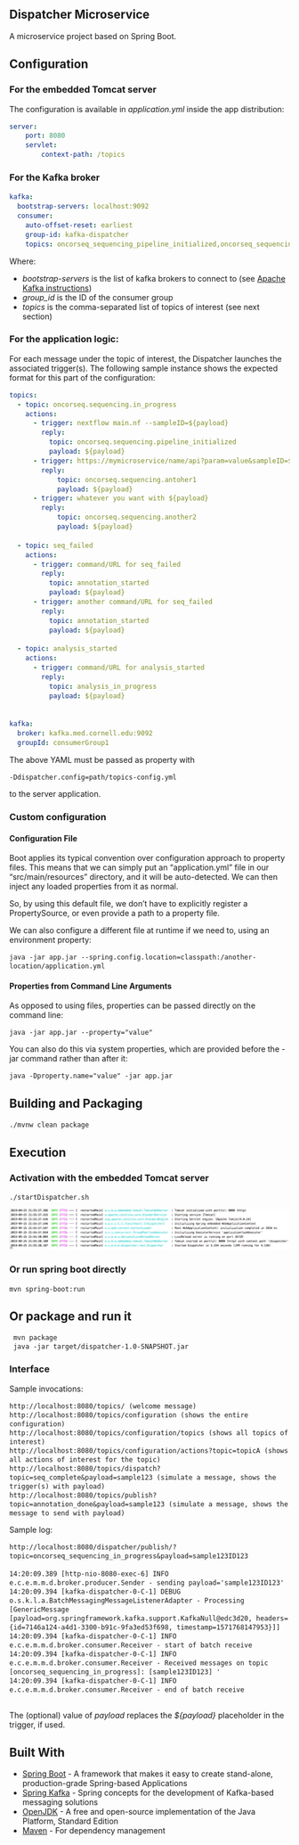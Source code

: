 Dispatcher Microservice
----
A microservice project based on Spring Boot.

## Configuration
### For the embedded Tomcat server
The configuration is available in  _application.yml_ inside the app distribution:
```yaml
server:
    port: 8080
    servlet:
        context-path: /topics
```
### For the Kafka broker
```yaml
kafka:
  bootstrap-servers: localhost:9092
  consumer:
    auto-offset-reset: earliest
    group-id: kafka-dispatcher
    topics: oncorseq_sequencing_pipeline_initialized,oncorseq_sequencing_in_progress,oncorseq_sequencing_analysis_started
```
Where:
* _bootstrap-servers_ is the list of kafka brokers to connect to (see [Apache Kafka instructions](APACHE_KAFKA.md))
* _group_id_ is the ID of the consumer group
* _topics_ is the comma-separated list of topics of interest (see next section)

### For the application logic:
For each message under the topic of interest, the Dispatcher launches the associated trigger(s). The following sample instance shows the expected format for this part of the configuration:

```yaml
topics:
  - topic: oncorseq.sequencing.in_progress
    actions:
      - trigger: nextflow main.nf --sampleID=${payload}
        reply:
          topic: oncorseq.sequencing.pipeline_initialized
          payload: ${payload}
      - trigger: https://mymicroservice/name/api?param=value&sampleID=${payload}
        reply:
            topic: oncorseq.sequencing.antoher1
            payload: ${payload}
      - trigger: whatever you want with ${payload}
        reply:
            topic: oncorseq.sequencing.another2
            payload: ${payload}

  - topic: seq_failed
    actions:
      - trigger: command/URL for seq_failed
        reply:
          topic: annotation_started
          payload: ${payload}
      - trigger: another command/URL for seq_failed
        reply:
          topic: annotation_started
          payload: ${payload}

  - topic: analysis_started
    actions:
      - trigger: command/URL for analysis_started
        reply:
          topic: analysis_in_progress
          payload: ${payload}


kafka:
  broker: kafka.med.cornell.edu:9092
  groupId: consumerGroup1

```
The above YAML must be passed as property with

    -Ddispatcher.config=path/topics-config.yml

to the server application. 
### Custom configuration

#### Configuration File
Boot applies its typical convention over configuration approach to property files. This means that we can simply put an “application.yml” file in our “src/main/resources” directory, and it will be auto-detected. We can then inject any loaded properties from it as normal.

So, by using this default file, we don’t have to explicitly register a PropertySource, or even provide a path to a property file.

We can also configure a different file at runtime if we need to, using an environment property:
	
    java -jar app.jar --spring.config.location=classpath:/another-location/application.yml

#### Properties from Command Line Arguments

As opposed to using files, properties can be passed directly on the command line:
	
    java -jar app.jar --property="value"

You can also do this via system properties, which are provided before the -jar command rather than after it:
	
    java -Dproperty.name="value" -jar app.jar
    
## Building and Packaging
~~~
./mvnw clean package
~~~

## Execution
### Activation with the embedded Tomcat server
~~~
./startDispatcher.sh
~~~
![Emb start](doc/EmbTomcatStart.png)


### Or run spring boot directly
    mvn spring-boot:run

## Or package and run it 
     mvn package
     java -jar target/dispatcher-1.0-SNAPSHOT.jar

### Interface

Sample invocations:
~~~
http://localhost:8080/topics/ (welcome message)
http://localhost:8080/topics/configuration (shows the entire configuration)
http://localhost:8080/topics/configuration/topics (shows all topics of interest)
http://localhost:8080/topics/configuration/actions?topic=topicA (shows all actions of interest for the topic)
http://localhost:8080/topics/dispatch?topic=seq_complete&payload=sample123 (simulate a message, shows the trigger(s) with payload)
http://localhost:8080/topics/publish?topic=annotation_done&payload=sample123 (simulate a message, shows the message to send with payload)

~~~

Sample log:
~~~
http://localhost:8080/dispatcher/publish/?topic=oncorseq_sequencing_in_progress&payload=sample123ID123

14:20:09.389 [http-nio-8080-exec-6] INFO  e.c.e.m.m.d.broker.producer.Sender - sending payload='sample123ID123'
14:20:09.394 [kafka-dispatcher-0-C-1] DEBUG o.s.k.l.a.BatchMessagingMessageListenerAdapter - Processing [GenericMessage [payload=org.springframework.kafka.support.KafkaNull@edc3d20, headers={id=7146a124-a4d1-3300-b91c-9fa3ed53f698, timestamp=1571768147953}]]
14:20:09.394 [kafka-dispatcher-0-C-1] INFO  e.c.e.m.m.d.broker.consumer.Receiver - start of batch receive
14:20:09.394 [kafka-dispatcher-0-C-1] INFO  e.c.e.m.m.d.broker.consumer.Receiver - Received messages on topic [oncorseq_sequencing_in_progress]: [sample123ID123] '
14:20:09.394 [kafka-dispatcher-0-C-1] INFO  e.c.e.m.m.d.broker.consumer.Receiver - end of batch receive


~~~
The (optional) value of _payload_ replaces the _${payload}_ placeholder in the trigger, if used.
## Built With
* [Spring Boot](https://spring.io/projects/spring-boot) - A framework that makes it easy to create stand-alone, production-grade Spring-based Applications
* [Spring Kafka](https://spring.io/projects/spring-kafka) - Spring concepts for the development of Kafka-based messaging solutions
* [OpenJDK](https://openjdk.java.net/) - A free and open-source implementation of the Java Platform, Standard Edition
* [Maven](https://maven.apache.org/) - For dependency management
